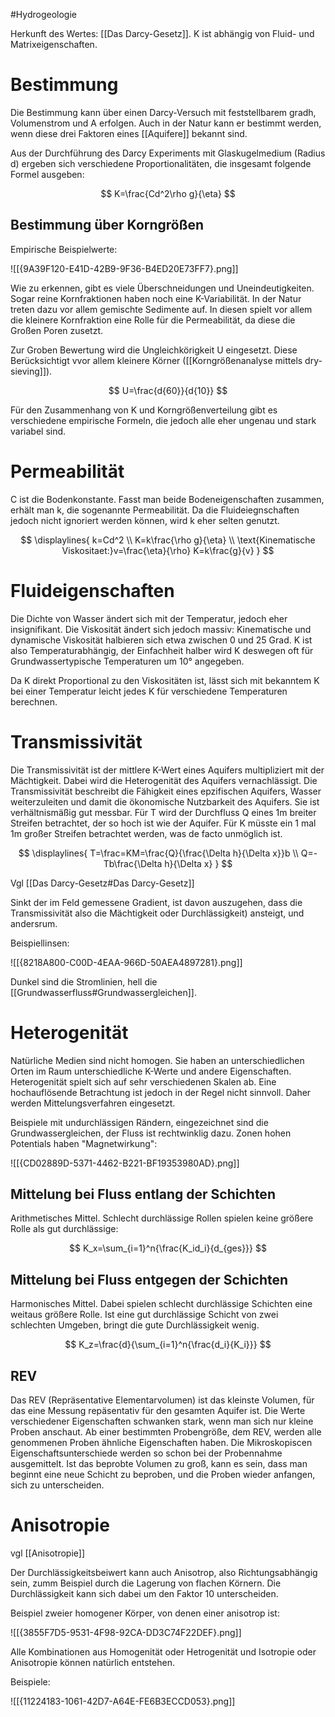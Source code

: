 #Hydrogeologie 

Herkunft des Wertes: [[Das Darcy-Gesetz]]. K ist abhängig von Fluid- und Matrixeigenschaften.

# Bestimmung

Die Bestimmung kann über einen Darcy-Versuch mit feststellbarem gradh, Volumenstrom und A erfolgen. Auch in der Natur kann er bestimmt werden, wenn diese drei Faktoren eines [[Aquifere]] bekannt sind.

Aus der Durchführung des Darcy Experiments mit Glaskugelmedium (Radius d) ergeben sich verschiedene Proportionalitäten, die insgesamt folgende Formel ausgeben:

$$
K=\frac{Cd^2\rho g}{\eta}
$$

## Bestimmung über Korngrößen

Empirische Beispielwerte: 

![[{9A39F120-E41D-42B9-9F36-B4ED20E73FF7}.png]]

Wie zu erkennen, gibt es viele Überschneidungen und Uneindeutigkeiten. Sogar reine Kornfraktionen haben noch eine K-Variabilität. In der Natur treten dazu vor allem gemischte Sedimente auf. In diesen spielt vor allem die kleinere Kornfraktion eine Rolle für die Permeabilität, da diese die Großen Poren zusetzt.

Zur Groben Bewertung wird die Ungleichkörigkeit U eingesetzt. Diese Berücksichtigt vvor allem kleinere Körner ([[Korngrößenanalyse mittels dry-sieving]]). 

$$
U=\frac{d{60}}{d{10}}
$$

Für den Zusammenhang von K und Korngrößenverteilung gibt es verschiedene empirische Formeln, die jedoch alle eher ungenau und stark variabel sind.

# Permeabilität

C ist die Bodenkonstante. Fasst man beide Bodeneigenschaften zusammen, erhält man k, die sogenannte Permeabilität. Da die Fluideiegnschaften jedoch nicht ignoriert werden können, wird k eher selten genutzt.

$$
\displaylines{
k=Cd^2 \\
K=k\frac{\rho g}{\eta} \\
\text{Kinematische Viskositaet:}v=\frac{\eta}{\rho}
K=k\frac{g}{v}
}
$$

# Fluideigenschaften

Die Dichte von Wasser ändert sich mit der Temperatur, jedoch eher insignifikant. Die Viskosität ändert sich jedoch massiv: Kinematische und dynamische Viskosität halbieren sich etwa zwischen 0 und 25 Grad. K ist also Temperaturabhängig, der Einfachheit halber wird K deswegen oft für Grundwassertypische Temperaturen um 10° angegeben.

Da K direkt Proportional zu den Viskositäten ist, lässt sich mit bekanntem K bei einer Temperatur leicht jedes K für verschiedene Temperaturen berechnen.

# Transmissivität

Die Transmissivität ist der mittlere K-Wert eines Aquifers multipliziert mit der Mächtigkeit. Dabei wird die Heterogenität des Aquifers vernachlässigt. Die Transmissivität beschreibt die Fähigkeit eines epzifischen Aquifers, Wasser weiterzuleiten und damit die ökonomische Nutzbarkeit des Aquifers. Sie ist verhältnismäßig gut messbar. Für T wird der Durchfluss Q eines 1m breiter Streifen betrachtet, der so hoch ist wie der Aquifer. Für K müsste ein 1 mal 1m großer Streifen betrachtet werden, was de facto unmöglich ist.

$$
\displaylines{
T=\frac=KM=\frac{Q}{\frac{\Delta h}{\Delta x}}b \\
Q=-Tb\frac{\Delta h}{\Delta x}
}
$$

Vgl [[Das Darcy-Gesetz#Das Darcy-Gesetz]]

Sinkt der im Feld gemessene Gradient, ist davon auszugehen, dass die Transmissivität also die Mächtigkeit oder Durchlässigkeit) ansteigt, und andersrum.

Beispiellinsen:

![[{8218A800-C00D-4EAA-966D-50AEA4897281}.png]]

Dunkel sind die Stromlinien, hell die [[Grundwasserfluss#Grundwassergleichen]].

# Heterogenität

Natürliche Medien sind nicht homogen. Sie haben an unterschiedlichen Orten im Raum unterschiedliche K-Werte und andere Eigenschaften. Heterogenität spielt sich auf sehr verschiedenen Skalen ab. Eine hochauflösende Betrachtung ist jedoch in der Regel nicht sinnvoll. Daher werden Mittelungsverfahren eingesetzt.

Beispiele mit undurchlässigen Rändern, eingezeichnet sind die Grundwassergleichen, der Fluss ist rechtwinklig dazu. Zonen hohen Potentials haben "Magnetwirkung":

![[{CD02889D-5371-4462-B221-BF19353980AD}.png]]

## Mittelung bei Fluss entlang der Schichten

Arithmetisches Mittel. Schlecht durchlässige Rollen spielen keine größere Rolle als gut durchlässige:

$$
K_x=\sum_{i=1}^n{\frac{K_id_i}{d_{ges}}}
$$

## Mittelung bei Fluss entgegen der Schichten

Harmonisches Mittel. Dabei spielen schlecht durchlässige Schichten eine weitaus größere Rolle. Ist eine gut durchlässige Schicht von zwei schlechten Umgeben, bringt die gute Durchlässigkeit wenig.

$$
K_z=\frac{d}{\sum_{i=1}^n{\frac{d_i}{K_i}}}
$$

## REV

Das REV (Repräsentative Elementarvolumen) ist das kleinste Volumen, für das eine Messung repäsentativ für den gesamten Aquifer ist. Die Werte verschiedener Eigenschaften schwanken stark, wenn man sich nur kleine Proben anschaut. Ab einer bestimmten Probengröße, dem REV, werden alle genommenen Proben ähnliche Eigenschaften haben. Die Mikroskopiscen Eigenschaftsunterschiede werden so schon bei der Probennahme ausgemittelt. Ist das beprobte Volumen zu groß, kann es sein, dass man beginnt eine neue Schicht zu beproben, und die Proben wieder  anfangen, sich zu unterscheiden.

# Anisotropie

vgl [[Anisotropie]]

Der Durchlässigkeitsbeiwert kann auch Anisotrop, also Richtungsabhängig sein, zumm Beispiel durch die Lagerung von flachen Körnern. Die Durchlässigkeit kann sich dabei um den Faktor 10 unterscheiden.

Beispiel zweier homogener Körper, von denen einer anisotrop ist:

![[{3855F7D5-9531-4F98-92CA-DD3C74F22DEF}.png]]

Alle Kombinationen aus Homogenität oder Hetrogenität und Isotropie oder Anisotropie können natürlich entstehen.

Beispiele:

![[{11224183-1061-42D7-A64E-FE6B3ECCD053}.png]]



